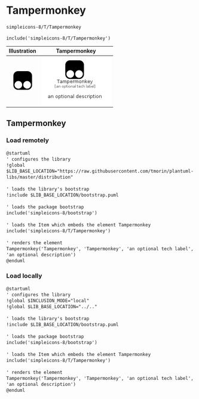 # Tampermonkey


```text
simpleicons-8/T/Tampermonkey
```

```text
include('simpleicons-8/T/Tampermonkey')
```



| Illustration | Tampermonkey |
| :---: | :---: |
| ![illustration for Illustration](../../simpleicons-8/T/Tampermonkey.png) | ![illustration for Tampermonkey](../../simpleicons-8/T/Tampermonkey.Local.png) |




## Tampermonkey

### Load remotely
```plantuml
@startuml
' configures the library
!global $LIB_BASE_LOCATION="https://raw.githubusercontent.com/tmorin/plantuml-libs/master/distribution"

' loads the library's bootstrap
!include $LIB_BASE_LOCATION/bootstrap.puml

' loads the package bootstrap
include('simpleicons-8/bootstrap')

' loads the Item which embeds the element Tampermonkey
include('simpleicons-8/T/Tampermonkey')

' renders the element
Tampermonkey('Tampermonkey', 'Tampermonkey', 'an optional tech label', 'an optional description')
@enduml
```

### Load locally
```plantuml
@startuml
' configures the library
!global $INCLUSION_MODE="local"
!global $LIB_BASE_LOCATION="../.."

' loads the library's bootstrap
!include $LIB_BASE_LOCATION/bootstrap.puml

' loads the package bootstrap
include('simpleicons-8/bootstrap')

' loads the Item which embeds the element Tampermonkey
include('simpleicons-8/T/Tampermonkey')

' renders the element
Tampermonkey('Tampermonkey', 'Tampermonkey', 'an optional tech label', 'an optional description')
@enduml
```

